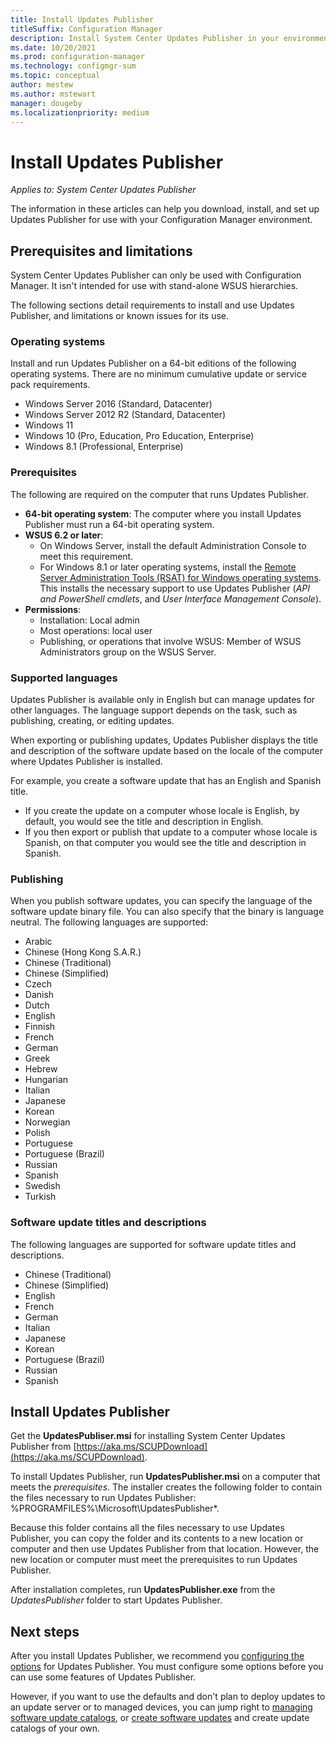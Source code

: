 ```yaml
---
title: Install Updates Publisher
titleSuffix: Configuration Manager
description: Install System Center Updates Publisher in your environment
ms.date: 10/20/2021
ms.prod: configuration-manager
ms.technology: configmgr-sum
ms.topic: conceptual
author: mestew
ms.author: mstewart
manager: dougeby
ms.localizationpriority: medium
---
```

# Install Updates Publisher

*Applies to: System Center Updates Publisher*

The information in these articles can help you download, install, and set up Updates Publisher for use with your Configuration Manager environment.

## Prerequisites and limitations
System Center Updates Publisher can only be used with Configuration Manager. It isn't intended for use with stand-alone WSUS hierarchies.

The following sections detail requirements to install and use Updates Publisher, and limitations or known issues for its use.  

### Operating systems
Install and run Updates Publisher on a 64-bit editions of the following operating systems. There are no minimum cumulative update or service pack requirements.

- Windows Server 2016 (Standard, Datacenter)
- Windows Server 2012 R2 (Standard, Datacenter)
- Windows 11
- Windows 10 (Pro, Education, Pro Education, Enterprise)
- Windows 8.1 (Professional, Enterprise)

### Prerequisites
The following are required on the computer that runs Updates Publisher.

-   **64-bit operating system**: The computer where you install Updates Publisher must run a 64-bit operating system.
-   **WSUS 6.2 or later**:
    -   On Windows Server, install the default Administration Console to meet this requirement.
    -   For Windows 8.1 or later operating systems, install the [Remote Server Administration Tools (RSAT) for Windows operating systems](https://support.microsoft.com/help/2693643/remote-server-administration-tools-rsat-for-windows-operating-systems). This installs the necessary support to use Updates Publisher (*API and PowerShell cmdlets*, and *User Interface Management Console*).
-   **Permissions**:
    -   Installation: Local admin
    -   Most operations: local user
    -   Publishing, or operations that involve WSUS: Member of WSUS Administrators group on the WSUS Server.

### Supported languages
Updates Publisher is available only in English but can manage updates for other languages. The language support depends on the task, such as publishing, creating, or editing updates.

When exporting or publishing updates, Updates Publisher displays the title and description of the software update based on the locale of the computer where Updates Publisher is installed.

For example, you create a software update that has an English and Spanish title.

-   If you create the update on a computer whose locale is English, by default, you would see the title and description in English.
-   If you then export or publish that update to a computer whose locale is Spanish, on that computer you would see the title and description in Spanish.

### Publishing
When you publish software updates, you can specify the language of the software update binary file. You can also specify that the binary is language neutral. The following languages are supported:

-   Arabic
-   Chinese (Hong Kong S.A.R.)
-   Chinese (Traditional)
-   Chinese (Simplified)
-   Czech
-   Danish
-   Dutch
-   English
-   Finnish
-   French
-   German
-   Greek
-   Hebrew
-   Hungarian
-   Italian
-   Japanese
-   Korean
-   Norwegian
-   Polish
-   Portuguese
-   Portuguese (Brazil)
-   Russian
-   Spanish
-   Swedish
-   Turkish

### Software update titles and descriptions
The following languages are supported for software update titles and descriptions.

-   Chinese (Traditional)
-   Chinese (Simplified)
-   English
-   French
-   German
-   Italian
-   Japanese
-   Korean
-   Portuguese (Brazil)
-   Russian
-   Spanish

## Install Updates Publisher
Get the **UpdatesPubliser.msi** for installing System Center Updates Publisher from [https://aka.ms/SCUPDownload](https://aka.ms/SCUPDownload).

To install Updates Publisher, run **UpdatesPublisher.msi** on a computer that meets the *prerequisites*. The installer creates the following folder to contain the files necessary to run Updates Publisher: %PROGRAMFILES%\Microsoft\UpdatesPublisher*.

Because this folder contains all the files necessary to use Updates Publisher, you can copy the folder and its contents to a new location or computer and then use Updates Publisher from that location. However, the new location or computer must meet the prerequisites to run Updates Publisher.

After installation completes, run **UpdatesPublisher.exe** from the *UpdatesPublisher* folder to start Updates Publisher.

## Next steps
 After you install Updates Publisher, we recommend you [configuring the options](updates-publisher-options.md) for Updates Publisher. You must configure some options before you can use some features of Updates Publisher.

 However, if you want to use the defaults and don't plan to deploy updates to an update server or to managed devices, you can jump right to [managing software update catalogs](updates-publisher-catalogs.md), or [create software updates](create-updates-with-updates-publisher.md) and create update catalogs of your own.
